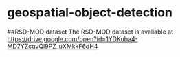 # geospatial-object-detection

##RSD-MOD dataset
The RSD-MOD dataset is avaliable at https://drive.google.com/open?id=1YDKuba4-MD7YZcqvQl9PZ_uXMkkF6dH4
